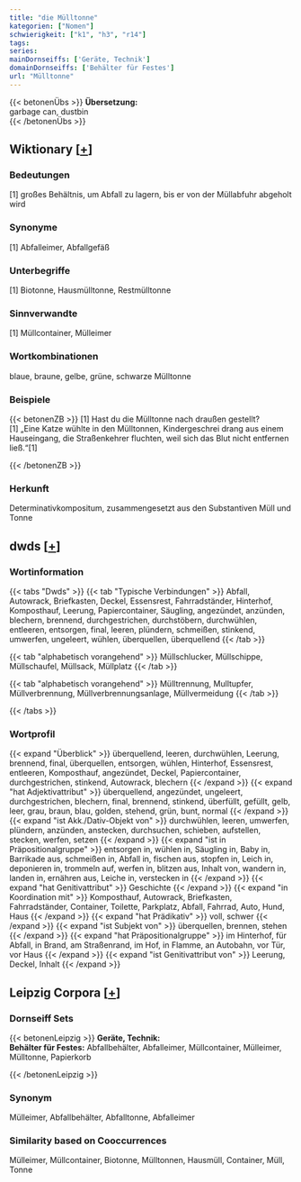 ```yaml
---
title: "die Mülltonne"
kategorien: ["Nomen"]
schwierigkeit: ["k1", "h3", "r14"]
tags:
series:
mainDornseiffs: ['Geräte, Technik']
domainDornseiffs: ['Behälter für Festes']
url: "Mülltonne"
---
```


{{< betonenÜbs >}}
**Übersetzung:**  
garbage can, dustbin  
{{< /betonenÜbs >}}

## Wiktionary [[+](https://de.wiktionary.org/wiki/Mülltonne)]

### Bedeutungen
[1] großes Behältnis, um Abfall zu lagern, bis er von der Müllabfuhr abgeholt wird  

### Synonyme
[1] Abfalleimer, Abfallgefäß  

### Unterbegriffe
[1] Biotonne, Hausmülltonne, Restmülltonne  

### Sinnverwandte
[1] Müllcontainer, Mülleimer  

### Wortkombinationen
blaue, braune, gelbe, grüne, schwarze Mülltonne  

### Beispiele
{{< betonenZB >}}
[1] Hast du die Mülltonne nach draußen gestellt?  
[1] „Eine Katze wühlte in den Mülltonnen, Kindergeschrei drang aus einem Hauseingang, die Straßenkehrer fluchten, weil sich das Blut nicht entfernen ließ.“[1]  

{{< /betonenZB >}}
### Herkunft
Determinativkompositum, zusammengesetzt aus den Substantiven Müll und Tonne  



## dwds [[+](https://www.dwds.de/wb/Mülltonne)]

### Wortinformation
{{< tabs "Dwds" >}}
{{< tab "Typische Verbindungen" >}}
Abfall, Autowrack, Briefkasten, Deckel, Essensrest, Fahrradständer, Hinterhof, Komposthauf, Leerung, Papiercontainer, Säugling, angezündet, anzünden, blechern, brennend, durchgestrichen, durchstöbern, durchwühlen, entleeren, entsorgen, final, leeren, plündern, schmeißen, stinkend, umwerfen, ungeleert, wühlen, überquellen, überquellend
{{< /tab >}}

{{< tab "alphabetisch vorangehend" >}}
Müllschlucker, Müllschippe, Müllschaufel, Müllsack, Müllplatz
{{< /tab >}}

{{< tab "alphabetisch vorangehend" >}}
Mülltrennung, Mulltupfer, Müllverbrennung, Müllverbrennungsanlage, Müllvermeidung
{{< /tab >}}

{{< /tabs >}}

### Wortprofil
{{< expand "Überblick" >}} überquellend, leeren, durchwühlen, Leerung, brennend, final, überquellen, entsorgen, wühlen, Hinterhof, Essensrest, entleeren, Komposthauf, angezündet, Deckel, Papiercontainer, durchgestrichen, stinkend, Autowrack, blechern {{< /expand >}}
{{< expand "hat Adjektivattribut" >}} überquellend, angezündet, ungeleert, durchgestrichen, blechern, final, brennend, stinkend, überfüllt, gefüllt, gelb, leer, grau, braun, blau, golden, stehend, grün, bunt, normal {{< /expand >}}
{{< expand "ist Akk./Dativ-Objekt von" >}} durchwühlen, leeren, umwerfen, plündern, anzünden, anstecken, durchsuchen, schieben, aufstellen, stecken, werfen, setzen {{< /expand >}}
{{< expand "ist in Präpositionalgruppe" >}} entsorgen in, wühlen in, Säugling in, Baby in, Barrikade aus, schmeißen in, Abfall in, fischen aus, stopfen in, Leich in, deponieren in, trommeln auf, werfen in, blitzen aus, Inhalt von, wandern in, landen in, ernähren aus, Leiche in, verstecken in {{< /expand >}}
{{< expand "hat Genitivattribut" >}} Geschichte {{< /expand >}}
{{< expand "in Koordination mit" >}} Komposthauf, Autowrack, Briefkasten, Fahrradständer, Container, Toilette, Parkplatz, Abfall, Fahrrad, Auto, Hund, Haus {{< /expand >}}
{{< expand "hat Prädikativ" >}} voll, schwer {{< /expand >}}
{{< expand "ist Subjekt von" >}} überquellen, brennen, stehen {{< /expand >}}
{{< expand "hat Präpositionalgruppe" >}} im Hinterhof, für Abfall, in Brand, am Straßenrand, im Hof, in Flamme, an Autobahn, vor Tür, vor Haus {{< /expand >}}
{{< expand "ist Genitivattribut von" >}} Leerung, Deckel, Inhalt {{< /expand >}}

## Leipzig Corpora [[+](https://corpora.uni-leipzig.de/en/res?word=Mülltonne&corpusId=deu_newscrawl-public_2018)]

### Dornseiff Sets
{{< betonenLeipzig >}}
**Geräte, Technik:**  
**Behälter für Festes:** Abfallbehälter, Abfalleimer, Müllcontainer, Mülleimer, Mülltonne, Papierkorb  

{{< /betonenLeipzig >}}

### Synonym
Mülleimer, Abfallbehälter, Abfalltonne, Abfalleimer


### Similarity based on Cooccurrences
Mülleimer, Müllcontainer, Biotonne, Mülltonnen, Hausmüll, Container, Müll, Tonne

